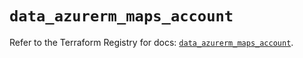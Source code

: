 # `data_azurerm_maps_account`

Refer to the Terraform Registry for docs: [`data_azurerm_maps_account`](https://registry.terraform.io/providers/hashicorp/azurerm/3.112.0/docs/data-sources/maps_account).
